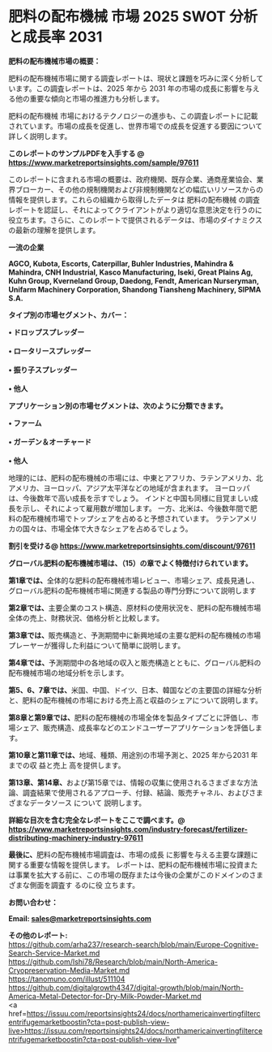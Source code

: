 # 肥料の配布機械 市場 2025 SWOT 分析と成長率 2031

<strong><b>肥料の配布機械市場の概要：</b></strong>

肥料の配布機械市場に関する調査レポートは、現状と課題を巧みに深く分析しています。この調査レポートは、2025 年から 2031 年の市場の成長に影響を与える他の重要な傾向と市場の推進力も分析します。

肥料の配布機械 市場におけるテクノロジーの進歩も、この調査レポートに記載されています。市場の成長を促進し、世界市場での成長を促進する要因について詳しく説明します。

<strong>このレポートのサンプルPDFを入手する @ <a href=https://www.marketreportsinsights.com/sample/97611>https://www.marketreportsinsights.com/sample/97611</a></strong>

このレポートに含まれる市場の概要は、政府機関、既存企業、通商産業協会、業界ブローカー、その他の規制機関および非規制機関などの幅広いリソースからの情報を提供します。これらの組織から取得したデータは 肥料の配布機械 の調査レポートを認証し、それによってクライアントがより適切な意思決定を行うのに役立ちます。さらに、このレポートで提供されるデータは、市場のダイナミクスの最新の理解を提供します。

<strong>一流の企業</strong>

<strong><b>AGCO, Kubota, Escorts, Caterpillar, Buhler Industries, Mahindra & Mahindra, CNH Industrial, Kasco Manufacturing, Iseki, Great Plains Ag, Kuhn Group, Kverneland Group, Daedong, Fendt, American Nurseryman, Unifarm Machinery Corporation, Shandong Tiansheng Machinery, SIPMA S.A.</b></strong>

<strong><b>タイプ別の市場セグメント、カバー：</b></strong>

<strong>• ドロップスプレッダー<br><br>• ロータリースプレッダー<br><br>• 振り子スプレッダー<br><br>• 他人</strong>

<strong><b>アプリケーション別の市場セグメントは、次のように分類できます。</b></strong>

<strong>• ファーム<br><br>• ガーデン＆オーチャード<br><br>• 他人</strong>

 地理的には、肥料の配布機械の市場には、中東とアフリカ、ラテンアメリカ、北アメリカ、ヨーロッパ、アジア太平洋などの地域が含まれます。 ヨーロッパは、今後数年で高い成長を示すでしょう。 インドと中国も同様に目覚ましい成長を示し、それによって雇用数が増加します。 一方、北米は、今後数年間で肥料の配布機械市場でトップシェアを占めると予想されています。 ラテンアメリカの国々は、市場全体で大きなシェアを占めるでしょう。

<strong>割引を受ける@ <a href=https://www.marketreportsinsights.com/discount/97611>https://www.marketreportsinsights.com/discount/97611</a></strong>

<strong><b>グローバル肥料の配布機械市場は、（15）の章でよく特徴付けられています。</b></strong>

<strong><b>第</b></strong><strong><b>1章では、</b></strong>全体的な肥料の配布機械市場レビュー、市場シェア、成長見通し、グローバル肥料の配布機械市場に関連する製品の専門分野について説明します

<strong><b>第2章では、</b></strong>主要企業のコスト構造、原材料の使用状況を、肥料の配布機械市場全体の売上、財務状況、価格分析と比較します。

<strong><b>第3章では、</b></strong>販売構造と、予測期間中に新興地域の主要な肥料の配布機械の市場プレーヤーが獲得した利益について簡単に説明します。

<strong><b>第4章では、</b></strong>予測期間中の各地域の収入と販売構造とともに、グローバル肥料の配布機械市場の地域分析を示します。

<strong><b>第5、6、7章では、</b></strong>米国、中国、ドイツ、日本、韓国などの主要国の詳細な分析と、肥料の配布機械の市場における売上高と収益のシェアについて説明します。

<strong><b>第8章と第9章では、</b></strong>肥料の配布機械の市場全体を製品タイプごとに評価し、市場シェア、販売構造、成長率などのエンドユーザーアプリケーションを評価します。

<strong><b>第10章と第11章では、</b></strong>地域、種類、用途別の市場予測と、2025 年から2031 年までの収 益と売上 高を提供します。

<strong><b>第13章、第14章、</b></strong>および第15章では、情報の収集に使用されるさまざまな方法論、調査結果で使用されるアプローチ、付録、結論、販売チャネル、およびさまざまなデータソース について 説明します。

<strong>詳細な目次を含む完全なレポートをここで調べます。@ <a href=https://www.marketreportsinsights.com/industry-forecast/fertilizer-distributing-machinery-industry-97611>https://www.marketreportsinsights.com/industry-forecast/fertilizer-distributing-machinery-industry-97611</a></strong>

<strong><b>最後に、</b></strong>肥料の配布機械市場調査は、市場の成長 に影響を</a>与える主要な課題に関する重要な情報を提供します。 レポートは、肥料の配布機械市場に投資または事業を拡大する前に、この市場の既存または今後の企業がこのドメインのさまざまな側面を調査す るのに役 立ちます。

<strong><b>お問い合わせ：</b></strong>

<strong>Email: </strong><a href=mailto:sales@marketreportsinsights.com><strong>sales@marketreportsinsights.com</strong></a>

<strong>その他のレポート:</strong>
<br>
<a href=https://github.com/arha237/research-search/blob/main/Europe-Cognitive-Search-Service-Market.md>https://github.com/arha237/research-search/blob/main/Europe-Cognitive-Search-Service-Market.md</a>
<br>
<a href=https://github.com/Ishi78/Research/blob/main/North-America-Cryopreservation-Media-Market.md>https://github.com/Ishi78/Research/blob/main/North-America-Cryopreservation-Media-Market.md</a>
<br>
<a href=https://tanomuno.com/illust/511104>https://tanomuno.com/illust/511104</a>
<br>
<a href=https://github.com/digitalgrowth4347/digital-growth/blob/main/North-America-Metal-Detector-for-Dry-Milk-Powder-Market.md>https://github.com/digitalgrowth4347/digital-growth/blob/main/North-America-Metal-Detector-for-Dry-Milk-Powder-Market.md</a>
<br>
<a href=https://issuu.com/reportsinsights24/docs/northamericainvertingfiltercentrifugemarketboostin?cta=post-publish-view-live>https://issuu.com/reportsinsights24/docs/northamericainvertingfiltercentrifugemarketboostin?cta=post-publish-view-live</a>"

